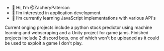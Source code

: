 - 👋 Hi, I’m @ZacheryPaterson
- 👀 I’m interested in application development 
- 🌱 I’m currently learning JavaScript implementations with various API's

Current onging projects include a python stock predictor using machine learning and webscraping and a Unity project for game jams.
Finished projects include 2 discord bots, one of which won't be uploaded as it could be used to exploit a game I don't play. 
<!---
ZacheryPaterson/ZacheryPaterson is a ✨ special ✨ repository because its `README.md` (this file) appears on your GitHub profile.
You can click the Preview link to take a look at your changes.
--->
